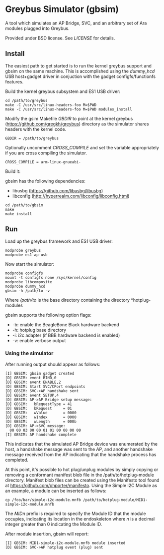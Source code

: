 # Greybus Simulator (gbsim)

A tool which simulates an AP Bridge, SVC, and an arbitrary set
of Ara modules plugged into Greybus.

Provided under BSD license. See *LICENSE* for details.

## Install

The easiest path to get started is to run the kernel greybus support and
gbsim on the same machine. This is accomplished using the *dummy_hcd*
USB host+gadget driver in conjuction with the gadget configfs/functionfs
features.

Build the kernel greybus subsystem and ES1 USB driver:

```
cd /path/to/greybus
make -C /usr/src/linux-headers-foo M=$PWD
make -C /usr/src/linux-headers-foo M=$PWD modules_install
```

Modify the gsim Makefile *GBDIR* to point at the kernel greybus
(https://github.com/gregkh/greybus) directory as the simulator shares
headers with the kernel code.

`GBDIR = /path/to/greybus`

Optionally uncomment *CROSS_COMPILE* and set the variable appropriately
if you are cross compiling the simulator.

`CROSS_COMPILE = arm-linux-gnueabi-`

Build it:

gbsim has the following dependencies:

* libusbg (https://github.com/libusbg/libusbg)
* libconfig (http://hyperrealm.com/libconfig/libconfig.html)

```
cd /path/to/gbsim
make
make install
```

## Run

Load up the greybus framework and ES1 USB driver:

```
modprobe greybus
modprobe es1-ap-usb
```

Now start the simulator:

```
modprobe configfs
mount -t configfs none /sys/kernel/config
modprobe libcomposite
modprobe dummy_hcd
gbsim -h /path/to -v
```

Where */path/to* is the base directory containing the
directory *hotplug-modules

gbsim supports the following option flags:

* -b: enable the BeagleBone Black hardware backend
* -h: hotplug base directory
* -i: i2c adapter (if BBB hardware backend is enabled)
* -v: enable verbose output

### Using the simulator

After running output should appear as follows:

```
[I] GBSIM: gbsim gadget created
[D] GBSIM: event BIND,0
[D] GBSIM: event ENABLE,2
[D] GBSIM: Start SVC/CPort endpoints
[D] GBSIM: SVC->AP handshake sent
[D] GBSIM: event SETUP,4
[D] GBSIM: AP->AP Bridge setup message:
[D] GBSIM:   bRequestType = 41
[D] GBSIM:   bRequest     = 01
[D] GBSIM:   wValue       = 0000
[D] GBSIM:   wIndex       = 0000
[D] GBSIM:   wLength      = 000b
[D] GBSIM: AP->SVC message:
  00 00 03 00 00 01 01 00 00 00 00 
[I] GBSIM: AP handshake complete
```

This indicates that the simulated AP Bridge device was enumerated by the host,
a handshake message was sent to the AP, and another handshake message received
from the AP indicating that the handshake process has completed.

At this point, it's possible to hot plug/unplug modules by simply copying or
removing a conformant manifest blob file in the /path/to/hotplug-module
directory. Manifest blob files can be created using the Manifesto tool
found at https://github.com/ohporter/manifesto. Using the Simple I2C Module as
an example, a module can be inserted as follows:

`cp /foo/bar/simple-i2c-module.mnfb /path/to/hotplug-module/MID1-simple-i2c-module.mnfb`

The *MIDn* prefix is required to specify the Module ID that the module occupies,
indicating its location in the endoskeleton where *n* is a decimal integer greater
than 0 indicating the Module ID. 

After module insertion, gbsim will report:

```
[I] GBSIM: MID1-simple-i2c-module.mnfb module inserted
[D] GBSIM: SVC->AP hotplug event (plug) sent
```
